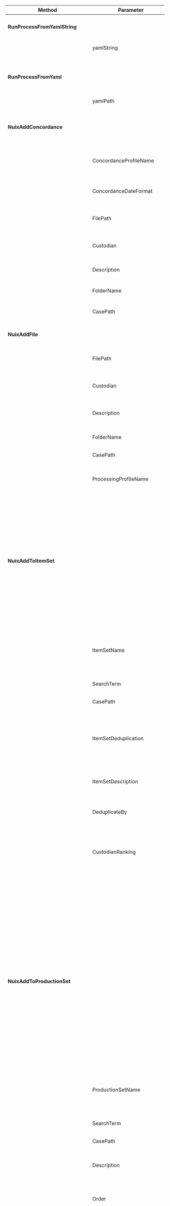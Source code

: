 |Method                            |Parameter                    |Summary                                                                                                              |Type                    |Default |
|----------------------------------|-----------------------------|---------------------------------------------------------------------------------------------------------------------|------------------------|--------
|                                  |
|**RunProcessFromYamlString**      |                             |Run process defined in yaml                                                                                          |
|                                  |yamlString                   |Yaml representing the process                                                                                        |`string`                |Required|
|                                  |
|**RunProcessFromYaml**            |                             |Run process defined in yaml found at a particular path                                                               |
|                                  |yamlPath                     |Path to the yaml                                                                                                     |`string`                |Required|
|                                  |
|**NuixAddConcordance**            |                             |Adds data from a Concordance file to a NUIX case.                                                                    |
|                                  |ConcordanceProfileName       |The name of the concordance profile to use.                                                                          |`string`                |Required|
|                                  |ConcordanceDateFormat        |The concordance date format to use.                                                                                  |`string`                |Required|
|                                  |FilePath                     |The path of the concordance file to import.                                                                          |`string`                |Required|
|                                  |Custodian                    |The name of the custodian to assign the folder to.                                                                   |`string`                |Required|
|                                  |Description                  |A description to add to the folder.                                                                                  |`string`                |Required|
|                                  |FolderName                   |The name of the folder to create.                                                                                    |`string`                |Required|
|                                  |CasePath                     |The name of the case to import into.                                                                                 |`string`                |Required|
|                                  |
|**NuixAddFile**                   |                             |Adds a file or folder to a Nuix Case                                                                                 |
|                                  |FilePath                     |The path of the file or folder to add to the case.                                                                   |`string`                |Required|
|                                  |Custodian                    |The custodian to assign to the new folder.                                                                           |`string`                |Required|
|                                  |Description                  |The description of the new folder.                                                                                   |`string`                |Required|
|                                  |FolderName                   |The name of the folder to create.                                                                                    |`string`                |Required|
|                                  |CasePath                     |The path to the case.                                                                                                |`string`                |Required|
|                                  |ProcessingProfileName        |The name of the processing profile to use.                                                                           |`string`                |        |
|                                  |                             |If null, the default processing profile will be used.                                                                |
|                                  |
|**NuixAddToItemSet**              |                             |Searches a case with a particular search string and adds all items it finds to a particular item set.                |
|                                  |                             |Will create a new item set if one doesn't already exist.                                                             |
|                                  |ItemSetName                  |The production set to add results to. Will be created if it doesn't already exist                                    |`string`                |Required|
|                                  |SearchTerm                   |The term to search for                                                                                               |`string`                |Required|
|                                  |CasePath                     |The path of the case to search                                                                                       |`string`                |Required|
|                                  |ItemSetDeduplication         |The means of deduplicating items by key and prioritizing originals in a tie-break.                                   |`ItemSetDeduplication`  |        |
|                                  |ItemSetDescription           |The description of the item set as a string.                                                                         |`string`                |        |
|                                  |DeduplicateBy                |Whether to deduplicate as a family or individual                                                                     |`DeduplicateBy`         |        |
|                                  |CustodianRanking             |A list of custodian names ordered from highest ranked to lowest ranked.                                              |`List<string>`          |        |
|                                  |                             |If this parameter is present and the deduplication parameter has not been specified, MD5 Ranked Custodian is assumed.|
|                                  |
|**NuixAddToProductionSet**        |                             |Searches a case with a particular search string and adds all items it finds to a production set.                     |
|                                  |                             |Will create a new production set if one with the given name does not already exist.                                  |
|                                  |ProductionSetName            |The production set to add results to. Will be created if it doesn't already exist                                    |`string`                |Required|
|                                  |SearchTerm                   |The term to search for                                                                                               |`string`                |Required|
|                                  |CasePath                     |The path of the case to search                                                                                       |`string`                |Required|
|                                  |Description                  |Description of the production set                                                                                    |`string`                |Required|
|                                  |Order                        |How to order the items to be added to the production set.                                                            |`string`                |        |
|                                  |                             |e.g. "name ASC", "item-date DESC",  or "name ASC, item-date DESC" etc                                                |
|                                  |Limit                        |The maximum number of items to add to the production set.                                                            |`int?`                  |        |
|                                  |
|**NuixReorderProductionSet**      |                             |Renumbers the items in the production set.                                                                           |
|                                  |ProductionSetName            |The production set to add results to. Will be created if it doesn't already exist                                    |`string`                |Required|
|                                  |CasePath                     |The path of the case to search                                                                                       |`string`                |Required|
|                                  |SortOrder                    |Selects the method of sorting items during the renumber                                                              |`ProductionSetSortOrder`|Required|
|                                  |
|**NuixAnnotateDocumentIdList**    |                             |Annotates a document ID list to add production set names to it.                                                      |
|                                  |ProductionSetName            |The production set to add results to. Will be created if it doesn't already exist                                    |`string`                |Required|
|                                  |CasePath                     |The path of the case to search                                                                                       |`string`                |Required|
|                                  |DataPath                     |Specifies the file path of the document ID list.                                                                     |`string`                |Required|
|                                  |
|**NuixMigrateCase**               |                             |Migrates a case to the latest version if necessary                                                                   |
|                                  |CasePath                     |The path to the case folder                                                                                          |`string`                |Required|
|                                  |
|**NuixCreateCase**                |                             |Creates a new case                                                                                                   |
|                                  |CaseName                     |The name of the case to create.                                                                                      |`string`                |Required|
|                                  |CasePath                     |The path to the folder to create the case in.                                                                        |`string`                |Required|
|                                  |Investigator                 |Name of the investigator.                                                                                            |`string`                |Required|
|                                  |Description                  |Description of the case.                                                                                             |`string`                |Required|
|                                  |
|**NuixCreateIrregularItemsReport**|                             |Creates a report detailing the irregular items in a case.                                                            |
|                                  |CasePath                     |The path to the folder to create the case in.                                                                        |`string`                |Required|
|                                  |OutputFolder                 |The path to the folder to put the output files in                                                                    |`string`                |Required|
|                                  |
|**NuixCreateReport**              |                             |Creates a report for a Nuix case.                                                                                    |
|                                  |CasePath                     |The path to the folder to create the case in                                                                         |`string`                |Required|
|                                  |OutputFolder                 |The path to the folder to put the output files in                                                                    |`string`                |Required|
|                                  |
|**NuixCreateTermList**            |                             |Creates a list of all terms appearing in the case and their frequencies.                                             |
|                                  |CasePath                     |The path of the case to examine.                                                                                     |`string`                |Required|
|                                  |OutputFolder                 |The path to the folder to put the output files in                                                                    |`string`                |Required|
|                                  |
|**NuixExportConcordance**         |                             |Exports Concordance for a particular production set.                                                                 |
|                                  |MetadataProfileName          |The name of the metadata profile to use.                                                                             |`string`                |        |
|                                  |                             |Will use the Default profile if this is null                                                                         |
|                                  |ProductionSetName            |The name of the production set to export.                                                                            |`string`                |Required|
|                                  |ExportPath                   |Where to export the Concordance to.                                                                                  |`string`                |Required|
|                                  |CasePath                     |The path of the case to export Concordance from.                                                                     |`string`                |Required|
|                                  |
|**NuixExtractEntities**           |                             |Extract Entities from a Nuix Case                                                                                    |
|                                  |CasePath                     |The path to the folder to create the case in                                                                         |`string`                |Required|
|                                  |OutputFolder                 |The path to the folder to put the output files in                                                                    |`string`                |Required|
|                                  |
|**NuixGeneratePrintPreviews**     |                             |Generates print previews for items in the production set                                                             |
|                                  |ProductionSetName            |The production set to generate print previews for                                                                    |`string`                |Required|
|                                  |CasePath                     |The path of the case to search                                                                                       |`string`                |Required|
|                                  |
|**NuixGetParticularProperties**   |                             |A process that reads searches a case and outputs to a file the values of particular properties of the results        |
|                                  |CasePath                     |The path of the case to examine.                                                                                     |`string`                |Required|
|                                  |SearchTerm                   |The term to search for                                                                                               |`string`                |Required|
|                                  |PropertyRegex                |The term to search for                                                                                               |`string`                |Required|
|                                  |OutputFilePath               |The name of the file to write the results to                                                                         |`string`                |Required|
|                                  |OutputFolder                 |The path to the folder to put the output files in                                                                    |`string`                |Required|
|                                  |
|**NuixImportDocumentIds**         |                             |Imports the given document IDs into this production set. Only works if this production set has imported numbering.   |
|                                  |ProductionSetName            |The production set to add results to. Will be created if it doesn't already exist                                    |`string`                |Required|
|                                  |CasePath                     |The path of the case to search                                                                                       |`string`                |Required|
|                                  |AreSourceProductionSetsInData|Specifies that the source production set name(s) are contained in the document ID list.                              |`bool`                  |Required|
|                                  |DataPath                     |Specifies the file path of the document ID list.                                                                     |`string`                |Required|
|                                  |
|**NuixPerformOCR**                |                             |Performs optical character recognition on files which need it in a NUIX case.                                        |
|                                  |CasePath                     |The path to the case                                                                                                 |`string`                |Required|
|                                  |OCRProfileName               |The name of the OCR profile to use. If not provided, the default profile will be used                                |`string`                |        |
|                                  |
|**NuixRemoveFromProductionSet**   |                             |A process that removes particular items from a Nuix production set                                                   |
|                                  |ProductionSetName            |The production set to remove results from                                                                            |`string`                |Required|
|                                  |SearchTerm                   |The search term to use for choosing which items to remove. If null, all items will be removed.                       |`string`                |        |
|                                  |CasePath                     |The path of the case to search                                                                                       |`string`                |Required|
|                                  |
|**NuixSearchAndTag**              |                             |Searches a NUIX case with a particular search string and tags all files it finds                                     |
|                                  |Tag                          |The tag to assign to found results                                                                                   |`string`                |Required|
|                                  |SearchTerm                   |The term to search for                                                                                               |`string`                |Required|
|                                  |CasePath                     |The path of the case to search                                                                                       |`string`                |Required|
|                                  |
|**RubyScriptProcess**             |                             |A process that runs a ruby script against NUIX                                                                       |
|                                  |
|**RubyScriptWithOutputProcess**   |                             |A process that runs a ruby script in Nuix and also writes something to a file on the file system                     |
|                                  |OutputFolder                 |The path to the folder to put the output files in                                                                    |`string`                |Required|
